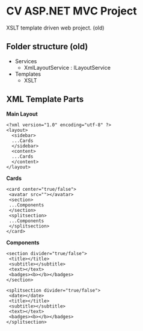 # CV ASP.NET MVC Project

XSLT template driven web project. (old)

## Folder structure (old)

* Services
  * XmlLayoutService : ILayoutService
* Templates
  * XSLT
  
## XML Template Parts

**Main Layout**
```
<?xml version="1.0" encoding="utf-8" ?>
<layout>
  <sidebar>
  ...Cards
  </sidebar>
  <content>
  ...Cards
  </content>
</layout>
```

**Cards**
```
<card center="true/false">
 <avatar src=""></avatar>
 <section>
 ...Components
 </section>
 <splitsection>
 ...Components
 </splitsection>
</card>
```

**Components**
```
<section divider="true/false">
 <title></title>
 <subtitle></subtitle>
 <text></text>
 <badges><b></b></badges>
</section>
```

```
<splitsection divider="true/false">
 <date></date>
 <title></title>
 <subtitle></subtitle>
 <text></text>
 <badges><b></b></badges>
</splitsection>
```

